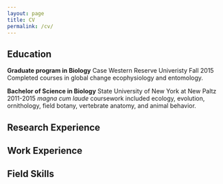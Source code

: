 ```yaml
---
layout: page
title: CV
permalink: /cv/
---
```


## Education
**Graduate program in Biology** Case Western Reserve Univeristy 
Fall 2015 Completed courses in global change ecophysiology and entomology.

**Bachelor of Science in Biology** State University of New York at New Paltz
2011-2015 *magna cum laude* coursework included ecology, evolution, ornithology, field botany, vertebrate anatomy, and animal behavior.


## Research Experience


## Work Experience


## Field Skills
